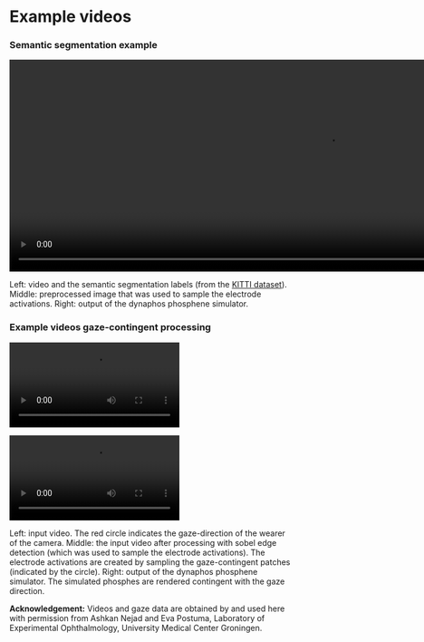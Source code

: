 # Example videos

### Semantic segmentation example

<video width="1122" height="374" controls>
  <source src="example_video.mp4" type="video/mp4">
</video>

Left: video and the semantic segmentation labels (from the [KITTI dataset](https://www.cvlibs.net/datasets/kitti/)).
Middle: preprocessed image that was used to sample the electrode activations.
Right: output of the dynaphos phosphene simulator.

### Example videos gaze-contingent processing 

![](example_video_gaze_contingent_object_grabbing.mp4)

![](example_video_gaze_contingent_walking.mp4)

Left: input video. The red circle indicates the gaze-direction of the wearer of the camera.
Middle: the input video after processing with sobel edge detection (which was used to sample the electrode activations). The electrode activations are created by sampling the gaze-contingent patches (indicated by the circle). 
Right: output of the dynaphos phosphene simulator. The simulated phosphes are rendered contingent with the gaze direction.

**Acknowledgement:** Videos and gaze data are obtained by and used here with permission from Ashkan Nejad and Eva Postuma, Laboratory of Experimental Ophthalmology, University Medical Center Groningen.
